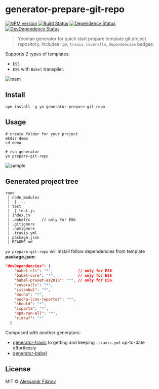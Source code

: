 # generator-prepare-git-repo

[![NPM version][npm-image]][npm-url]
[![Build Status][travis-image]][travis-url]
[![Dependency Status][depstat-image]][depstat-url]
[![DevDependency Status][depstat-dev-image]][depstat-dev-url]

> Yeoman generator for quick start prepare template git project repository.
Includes ```npm```, ```travis```, ```coveralls```, ```dependencies``` badges.

Supports 2 types of templates:

* ```ES5```
* ```ES6``` with ```Babel``` transpiler.

![mem][mem-image]

## Install

```console
npm install -g yo generator-prepare-git-repo
```

## Usage

```console
# create folder for your project
mkdir demo
cd demo

# run generator
yo prepare-git-repo
```

![sample](https://i.gyazo.com/f87a90fdfb6e40eafaa1d03b6e7ce0e8.png)

## Generated project tree
```
root
 | node_modules
 |  | ...
 | test
 |  | test.js
 | index.js
 | .babelrc     // only for ES6
 | .gitignore
 | .npmignore
 | .travis.yml
 | package.json
 | README.md
```

```yo prepare-git-repo``` will install follow dependencies from template **package.json**:

```json
"devDependencies": {
    "babel-cli": "*",           // only for ES6
    "babel-core": "*",          // only for ES6
    "babel-preset-es2015": "*", // only for ES6
    "coveralls": "*",
    "istanbul": "*",
    "mocha": "*",
    "mocha-lcov-reporter": "*",
    "should": "*",
    "isparta": "*",
    "npm-run-all": "*",
    "rimraf": "*"
  }
```

Composed with another generators:

* [generator-travis](https://www.npmjs.com/package/generator-travis) to getting and keeping ```.travis.yml``` up-to-date effortlessly
* [generator-babel](https://www.npmjs.com/package/generator-babel)

## License

MIT © [Aleksandr Filatov](https://alfilatov.com/)

[mem-image]: https://i.imgflip.com/yjz6c.jpg

[npm-url]: https://npmjs.org/package/generator-prepare-git-repo
[npm-image]: https://img.shields.io/npm/v/generator-prepare-git-repo.svg?style=flat-square

[travis-url]: https://travis-ci.org/greybax/generator-prepare-git-repo
[travis-image]: https://img.shields.io/travis/greybax/generator-prepare-git-repo/master.svg?style=flat-square

[depstat-url]: https://david-dm.org/greybax/generator-prepare-git-repo
[depstat-image]: https://david-dm.org/greybax/generator-prepare-git-repo.svg?style=flat-square

[depstat-dev-url]: https://david-dm.org/greybax/generator-prepare-git-repo#info=devDependencies
[depstat-dev-image]: https://david-dm.org/greybax/generator-prepare-git-repo/dev-status.svg?style=flat-square